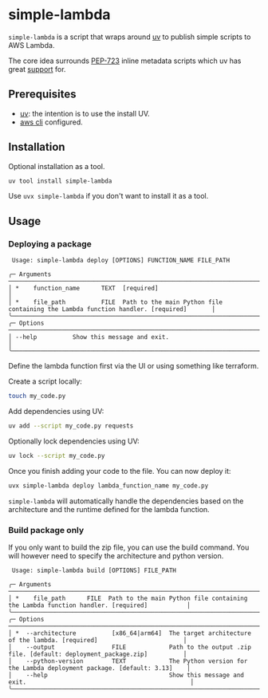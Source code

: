 # simple-lambda
`simple-lambda` is a script that wraps around [uv](https://docs.astral.sh/uv/) to publish simple scripts to AWS Lambda. 

The core idea surrounds [PEP-723](https://peps.python.org/pep-0723/) inline metadata scripts which uv has great [support](https://docs.astral.sh/uv/guides/scripts/#declaring-script-dependencies) for.

## Prerequisites
- [uv](https://docs.astral.sh/uv/): the intention is to use the install UV.
- [aws cli](https://docs.aws.amazon.com/cli/latest/userguide/cli-chap-getting-started.html) configured.

## Installation

Optional installation as a tool.

```bash
uv tool install simple-lambda
```

Use `uvx simple-lambda` if you don't want to install it as a tool.


## Usage
### Deploying a package
```
 Usage: simple-lambda deploy [OPTIONS] FUNCTION_NAME FILE_PATH                                                         
                                                                                                                       
╭─ Arguments ─────────────────────────────────────────────────────────────────────────────────────────────────────────╮
│ *    function_name      TEXT  [required]                                                                            │
│ *    file_path          FILE  Path to the main Python file containing the Lambda function handler. [required]       │
╰─────────────────────────────────────────────────────────────────────────────────────────────────────────────────────╯
╭─ Options ───────────────────────────────────────────────────────────────────────────────────────────────────────────╮
│ --help          Show this message and exit.                                                                         │
╰─────────────────────────────────────────────────────────────────────────────────────────────────────────────────────╯
```

Define the lambda function first via the UI or using something like terraform.

Create a script locally:
```bash
touch my_code.py
```

Add dependencies using UV:
```bash
uv add --script my_code.py requests
```

Optionally lock dependencies using UV:
```bash
uv lock --script my_code.py
```

Once you finish adding your code to the file. You can now deploy it:
```bash
uvx simple-lambda deploy lambda_function_name my_code.py
```

`simple-lambda` will automatically handle the dependencies based on the architecture and the runtime defined for the lambda function.

### Build package only
If you only want to build the zip file, you can use the build command. You will however need to specify the architecture and python version.
```
 Usage: simple-lambda build [OPTIONS] FILE_PATH                                                                        
                                                                                                                       
╭─ Arguments ─────────────────────────────────────────────────────────────────────────────────────────────────────────╮
│ *    file_path      FILE  Path to the main Python file containing the Lambda function handler. [required]           │
╰─────────────────────────────────────────────────────────────────────────────────────────────────────────────────────╯
╭─ Options ───────────────────────────────────────────────────────────────────────────────────────────────────────────╮
│ *  --architecture          [x86_64|arm64]  The target architecture of the lambda. [required]                        │
│    --output                FILE            Path to the output .zip file. [default: deployment_package.zip]          │
│    --python-version        TEXT            The Python version for the Lambda deployment package. [default: 3.13]    │
│    --help                                  Show this message and exit.                                              │
╰─────────────────────────────────────────────────────────────────────────────────────────────────────────────────────╯
```
